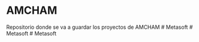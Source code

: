 # AMCHAM
Repositorio donde se va a guardar los proyectos de AMCHAM
#   M e t a s o f t  
 #   M e t a s o f t  
 #   M e t a s o f t  
 